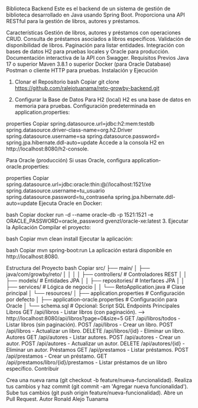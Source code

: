 Biblioteca Backend
Este es el backend de un sistema de gestión de biblioteca desarrollado en Java usando Spring Boot. Proporciona una API RESTful para la gestión de libros, autores y préstamos.

Características
Gestión de libros, autores y préstamos con operaciones CRUD.
Consulta de préstamos asociados a libros específicos.
Validación de disponibilidad de libros.
Paginación para listar entidades.
Integración con bases de datos H2 para pruebas locales y Oracle para producción.
Documentación interactiva de la API con Swagger.
Requisitos Previos
Java 17 o superior
Maven 3.8.1 o superior
Docker (para Oracle Database)
Postman o cliente HTTP para pruebas.
Instalación y Ejecución
1. Clonar el Repositorio
   bash
   Copiar
   git clone https://github.com/ralejotuanama/reto-growby-backend.git
   
2. Configurar la Base de Datos
   Para H2 (local)
   H2 es una base de datos en memoria para pruebas. Configuración predeterminada en application.properties:

properties
Copiar
spring.datasource.url=jdbc:h2:mem:testdb
spring.datasource.driver-class-name=org.h2.Driver
spring.datasource.username=sa
spring.datasource.password=
spring.jpa.hibernate.ddl-auto=update
Accede a la consola H2 en http://localhost:8080/h2-console.

Para Oracle (producción)
Si usas Oracle, configura application-oracle.properties:

properties
Copiar
spring.datasource.url=jdbc:oracle:thin:@//localhost:1521/xe
spring.datasource.username=tu_usuario
spring.datasource.password=tu_contraseña
spring.jpa.hibernate.ddl-auto=update
Ejecuta Oracle en Docker:

bash
Copiar
docker run -d --name oracle-db -p 1521:1521 -e ORACLE_PASSWORD=oracle_password gvenzl/oracle-xe:latest
3. Ejecutar la Aplicación
   Compilar el proyecto:

bash
Copiar
mvn clean install
Ejecutar la aplicación:

bash
Copiar
mvn spring-boot:run
La aplicación estará disponible en http://localhost:8080.




Estructura del Proyecto
bash
Copiar
src/
├── main/
│   ├── java/com/growby/reto/
│   │ 
│   │   ├── controllers/  # Controladores REST
│   │   ├── models/       # Entidades JPA
│   │   ├── repositories/ # Interfaces JPA
│   │   ├── services/     # Lógica de negocio
│   │   └── RetoApplication.java # Clase principal
│   └── resources/
│       ├── application.properties       # Configuración por defecto
│       ├── application-oracle.properties # Configuración para Oracle
│       └── schema.sql                   # Opcional: Script SQL
Endpoints Principales
Libros
GET /api/libros - Listar libros (con paginación). --> http://localhost:8080/api/libros?page=0&size=5
GET /api/libros/todos - Listar libros (sin paginación).
POST /api/libros - Crear un libro.
POST /api/libros - Actualizar un libro.
DELETE /api/libros/{id} - Eliminar un libro.
Autores
GET /api/autores - Listar autores.
POST /api/autores - Crear un autor.
POST /api/autores - Actualizar un autor.
DELETE /api/autores/{id} - Eliminar un autor.
Préstamos
GET /api/prestamos - Listar préstamos.
POST /api/prestamos - Crear un préstamo.
GET /api/prestamos/libro/{id}/prestamos - Listar préstamos de un libro específico.
Contribuir

Crea una nueva rama (git checkout -b feature/nueva-funcionalidad).
Realiza tus cambios y haz commit (git commit -am 'Agregar nueva funcionalidad').
Sube tus cambios (git push origin feature/nueva-funcionalidad).
Abre un Pull Request.
Autor
Ronald Alejo Tuanama
